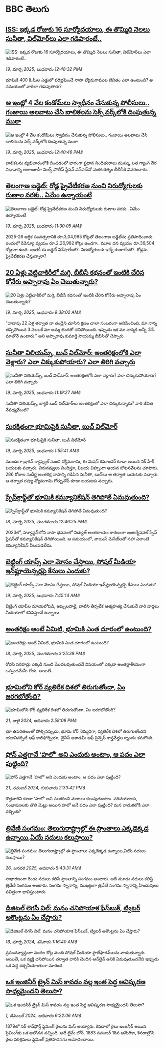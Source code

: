 # BBC తెలుగు## [ISS: ఇక్కడ రోజుకు 16 సూర్యోదయాలు,  ఈ తొమ్మిది నెలలు సునీతా, విల్‌మోర్‌లు ఎలా గడిపారంటే..](https://www.bbc.com/telugu/articles/cr72pdll37lo?at_campaign=githubrss)![ISS: ఇక్కడ రోజుకు 16 సూర్యోదయాలు,  ఈ తొమ్మిది నెలలు సునీతా, విల్‌మోర్‌లు ఎలా గడిపారంటే..](https://ichef.bbci.co.uk/ace/standard/240/cpsprodpb/179a/live/71c7b230-04c0-11f0-9d42-fd1949512f9c.jpg)_19, మార్చి 2025, బుధవారం 12:48:32 PMకి_భూమికి 400 కి.మీల ఎత్తులో పరిభ్రమించే నాసా వ్యోమగాముల జీవితం ఎలా ఉంటుంది? ఆ సమయంలో వారెలా గడుపుతారు?## [ఆ ఇంట్లో 4 వేల కండోమ్‌లు స్వాధీనం చేసుకున్న పోలీసులు.. గంజాయి అలవాటు చేసి బాలికలను సెక్స్ వర్క్‌లోకి దింపుతున్న ముఠా](https://www.bbc.com/telugu/articles/cgr2pr9py8ro?at_campaign=githubrss)![ఆ ఇంట్లో 4 వేల కండోమ్‌లు స్వాధీనం చేసుకున్న పోలీసులు.. గంజాయి అలవాటు చేసి బాలికలను సెక్స్ వర్క్‌లోకి దింపుతున్న ముఠా](https://ichef.bbci.co.uk/ace/standard/240/cpsprodpb/799d/live/d0b82260-04b7-11f0-94d4-6f954f5dcfa3.jpg)_19, మార్చి 2025, బుధవారం 12:40:46 PMకి_బాలికలను వ్యభిచారంలోకి దించడంలో భాగంగా ప్రధాన నిందితురాలు ముస్కు లత గ్యాంగ్ నేర విధానాన్ని ఆజాంజాహీ మిల్స్ పోలీస్ స్టేషన్ ఎస్ఎచ్‌వో వెంకటరత్నం బీబీసీకి వివరించారు.## [తెలంగాణ బడ్జెట్: రోడ్ల ప్రైవేటీకరణ నుంచి నిరుద్యోగులకు రుణాల వరకు.. ఏమేం ఉన్నాయంటే](https://www.bbc.com/telugu/articles/c7vz9v4nmv3o?at_campaign=githubrss)![తెలంగాణ బడ్జెట్: రోడ్ల ప్రైవేటీకరణ నుంచి నిరుద్యోగులకు రుణాల వరకు.. ఏమేం ఉన్నాయంటే](https://ichef.bbci.co.uk/ace/standard/240/cpsprodpb/eff2/live/c7dbf1b0-04b4-11f0-9267-d1ee57ab414d.jpg)_19, మార్చి 2025, బుధవారం 11:30:05 AMకి_2025-26 ఆర్థిక సంవత్సరానికి రూ.3,04,965 కోట్లతో తెలంగాణ బడ్జెట్‌ను ప్రతిపాదించారు. ఇందులో రెవెన్యూ వ్యయం  రూ.2,26,982 కోట్లు ఉండగా.. మూల ధన వ్యయం రూ.36,504 కోట్లుగా ఉంది. ఇంతకీ ఈ బడ్జెట్ విశేషాలేంటి?. నిరుద్యోగులకు ఇచ్చే రుణాలేంటి?. రోడ్లను ప్రైవేటీకరణ చేస్తున్నారా?## [20 ఏళ్లు వెట్టిచాకిరీలో మగ్గి, బీబీసీ కథనంతో ఇంటికి చేరిన కోనేరు అప్పారావు ఏం చెబుతున్నారు?](https://www.bbc.com/telugu/articles/c5yrenx42gko?at_campaign=githubrss)![20 ఏళ్లు వెట్టిచాకిరీలో మగ్గి, బీబీసీ కథనంతో ఇంటికి చేరిన కోనేరు అప్పారావు ఏం చెబుతున్నారు?](https://ichef.bbci.co.uk/ace/standard/240/cpsprodpb/dfcf/live/cbfdce70-0492-11f0-aaf8-43ddac80c079.jpg)_19, మార్చి 2025, బుధవారం 9:38:02 AMకి_"దాదాపు 22 ఏళ్ల తర్వాత నా తండ్రిని చూసిన క్షణం చాలా సంబరంగా అనిపించింది. మా నాన్న తప్పిపోయిన 3 నెలలకే మా అమ్మ బెంగతో చనిపోయింది. ఇప్పుడు ఇక మా నాన్నకి అన్నీ నేనే. మాతోనే ఉంటారు." అని అప్పారావు కుమార్తె  సాయమ్మ బీబీసీతో చెప్పారు.## [సునీతా విలియమ్స్, బుచ్‌ విల్‌మోర్: అంతరిక్షంలోకి ఎలా వెళ్లారు? ఎలా చిక్కుకుపోయారు? ఎలా తిరిగి వచ్చారు](https://www.bbc.com/telugu/articles/cx2g12z4ejmo?at_campaign=githubrss)![సునీతా విలియమ్స్, బుచ్‌ విల్‌మోర్: అంతరిక్షంలోకి ఎలా వెళ్లారు? ఎలా చిక్కుకుపోయారు? ఎలా తిరిగి వచ్చారు](https://ichef.bbci.co.uk/ace/standard/240/cpsprodpb/3bad/live/fff8aac0-04af-11f0-97d3-37df2b293ed1.jpg)_19, మార్చి 2025, బుధవారం 11:19:27 AMకి_సునీతా విలియమ్స్, బ్యారీ బుచ్ విల్‌మోర్‌లు అంతరిక్షంలో ఎలా చిక్కుకున్నారు? వారి జీవిత నేపథ్యమేంటి?## [సురక్షితంగా భూమిపైకి సునీతా, బుచ్ విల్‌మోర్](https://www.bbc.com/telugu/articles/cpq2p3v1n9vo?at_campaign=githubrss)![సురక్షితంగా భూమిపైకి సునీతా, బుచ్ విల్‌మోర్](https://ichef.bbci.co.uk/ace/standard/240/cpsprodpb/4419/live/47893cf0-0470-11f0-94d4-6f954f5dcfa3.jpg)_19, మార్చి 2025, బుధవారం 1:55:41 AMకి_ముందుగా డ్రాగన్ క్యాప్సుల్ నుంచి వ్యోమగామి, ఈ మిషన్ కమాండర్ కూడా అయిన నిక్ హేగ్ బయటకు వచ్చారు. చిరునవ్వులు చిందిస్తూ, విజయ చిహ్నంగా ఆయన బొటనవేలను చూపారు. 286 రోజుల సుదీర్ఘ అంతరిక్ష వాసాన్ని గడిపిన సునీతా, బుచ్‌లు ఆ తర్వాత బయటకు వచ్చారు. ఆ తర్వాత రష్యా వ్యోమగామి గోర్బునోవ్ కూడా బయటకు వచ్చారు.## [స్పేస్‌క్రాఫ్ట్‌‌తో భూమికి కమ్యూనికేషన్ తెగిపోతే ఏమవుతుంది?](https://www.bbc.com/telugu/articles/c2042zxxz3go?at_campaign=githubrss)![స్పేస్‌క్రాఫ్ట్‌‌తో భూమికి కమ్యూనికేషన్ తెగిపోతే ఏమవుతుంది?](https://ichef.bbci.co.uk/ace/standard/240/cpsprodpb/5710/live/f8e83870-03f3-11f0-9bb2-ab6d3a01d537.jpg)_18, మార్చి 2025, మంగళవారం 12:46:25 PMకి_2023లో, హ్యూస్టన్‌లోని నాసా భవనంలో విద్యుత్ అంతరాయం కారణంగా ఇంటర్నేషనల్ స్పేస్ స్టేషన్‌తో కమ్యూనికేషన్ తెగిపోయింది. ఆ సమయంలో, వాయిస్ మెసేజ్‌లతో సహా ఎలాంటి కమ్యూనికేషన్ వీలుపడలేదు.## [బెట్టింగ్ యాప్స్ ఎలా మోసం చేస్తాయి,  సోషల్‌ మీడియా ఇన్‌ఫ్లూయెన్సర్లపై  కేసులు ఎందుకు?](https://www.bbc.com/telugu/articles/c62zd1mm71po?at_campaign=githubrss)![బెట్టింగ్ యాప్స్ ఎలా మోసం చేస్తాయి,  సోషల్‌ మీడియా ఇన్‌ఫ్లూయెన్సర్లపై  కేసులు ఎందుకు?](https://ichef.bbci.co.uk/ace/standard/240/cpsprodpb/2815/live/13daa5b0-0470-11f0-9e02-55b040655aa4.jpg)_19, మార్చి 2025, బుధవారం 7:45:14 AMకి_బెట్టింగ్ యాప్‌ల మాయలోపడి, అప్పులపాలై, వాటిని తీర్చలేక ఆత్మహత్య చేసుకునే వారి వార్తలు మీడియాలో కనిపిస్తూనే ఉన్నాయి.## [అంతరిక్షం అంటే ఏమిటి,  భూమికి ఎంత దూరంలో ఉంటుంది?](https://www.bbc.com/telugu/articles/cj67pn0x66wo?at_campaign=githubrss)![అంతరిక్షం అంటే ఏమిటి,  భూమికి ఎంత దూరంలో ఉంటుంది?](https://ichef.bbci.co.uk/ace/standard/240/cpsprodpb/1f24/live/093ae680-0482-11f0-97d3-37df2b293ed1.jpg)_18, మార్చి 2025, మంగళవారం 3:25:38 PMకి_రోదసి సరిహద్దు ఎక్కడి నుంచి మొదలవుతుందనే విషయంలో ఎక్కడా అంతర్జాతీయంగా ఒప్పందమేమీ లేదు. అయితే..## [భూమిలోని కోర్ వ్యతిరేక దిశలో తిరుగుతోందా, ఏం జరగబోతోంది?](https://www.bbc.com/telugu/articles/crgr7rnd7g4o?at_campaign=githubrss)![భూమిలోని కోర్ వ్యతిరేక దిశలో తిరుగుతోందా, ఏం జరగబోతోంది?](https://ichef.bbci.co.uk/ace/standard/240/cpsprodpb/cc28/live/4457bc00-3ec3-11ef-b2f4-77406157b906.jpg)_21, జులై 2024, ఆదివారం 2:58:08 PMకి_భూ ఉపరితలంతో పోల్చినప్పుడు, భూమి కోర్ నెమ్మదిగా, వ్యతిరేక దిశలో తిరుగుతోందని యూనివర్సిటీ ఆఫ్ కాలిఫోర్నియా, చైనీస్ అకాడమీ ఆఫ్ సైన్సెస్‌ శాస్త్రవేత్తల బృందం కనుగొంది.## [ఫోన్ ఎత్తగానే ‘హలో’ అని ఎందుకు అంటాం, ఆ పదం ఎలా పుట్టింది?](https://www.bbc.com/telugu/articles/cgj7x7gdjq4o?at_campaign=githubrss)![ఫోన్ ఎత్తగానే ‘హలో’ అని ఎందుకు అంటాం, ఆ పదం ఎలా పుట్టింది?](https://ichef.bbci.co.uk/ace/standard/240/cpsprodpb/0618/live/7a20ebb0-a807-11ef-b21e-5359bd56d02f.jpg)_21, నవంబర్ 2024, గురువారం 2:33:42 PMకి_కొత్తవారిని కూడా ‘హలో’ అని పలకరించి మాటలు కలుపుతుంటాం.  పరిచయాలకు, సంభాషణలకు తొలి మెట్టు అయిన హలో అనే పదం ఎలా పుట్టింది? మన వాడుకలోకి ఎలా వచ్చింది?## [త్రివేణి సంగమం: తెలుగురాష్ట్రాల్లో ఈ ప్రాంతాలు ఎక్కడెక్కడ ఉన్నాయి,ఏయే నదులు కలుస్తాయి? ](https://www.bbc.com/telugu/articles/cz7elrr17jeo?at_campaign=githubrss)![త్రివేణి సంగమం: తెలుగురాష్ట్రాల్లో ఈ ప్రాంతాలు ఎక్కడెక్కడ ఉన్నాయి,ఏయే నదులు కలుస్తాయి? ](https://ichef.bbci.co.uk/ace/standard/240/cpsprodpb/9dad/live/7f50e780-da42-11ef-a37f-eba91255dc3d.jpg)_26, జనవరి 2025, ఆదివారం 5:43:31 AMకి_సాధారణంగా రెండు నదులు కలిసే ప్రాంతాన్ని సంగమం అంటారు. అదే మూడు నదులు కలిస్తే త్రివేణి సంగమం అంటారు. సంగమ స్నానాన్ని, ముఖ్యంగా త్రివేణి సంగమ స్నానాన్ని హిందువులు పవిత్రంగా భావిస్తుంటారు.## [డిజిటల్ లెగసీ విల్: మనం చనిపోయాక ఫేస్‌బుక్, ట్విటర్‌ అకౌంట్లను ఏం చేస్తారు?](https://www.bbc.com/telugu/articles/cx0zl1qeyq2o?at_campaign=githubrss)![డిజిటల్ లెగసీ విల్: మనం చనిపోయాక ఫేస్‌బుక్, ట్విటర్‌ అకౌంట్లను ఏం చేస్తారు?](https://ichef.bbci.co.uk/ace/standard/240/cpsprodpb/bea2/live/2323ffd0-e2d4-11ee-9410-0f893255c2a0.jpg)_16, మార్చి 2024, శనివారం 1:16:40 AMకి_ప్రపంచవ్యాప్తంగా వందల కోట్ల మంది సోషల్ మీడియా ఫ్లాట్‌ఫారమ్‌లను వాడుతున్నారు. అయితే, ఒక వ్యక్తి చనిపోయిన తర్వాత వారికి చెందిన ఆన్‌లైన్ ఉనికి ఏమవుతుందనేది ఇప్పుడు ఒక పెద్ద చర్చనీయాంశంగా మారింది.## [ఒక ఇంజినీర్ ట్రైన్ మిస్ కావడం వల్ల ఇంత పెద్ద ఆవిష్కరణ సాధ్యమైందని తెలుసా?](https://www.bbc.com/telugu/articles/c774y4mdrgdo?at_campaign=githubrss)![ఒక ఇంజినీర్ ట్రైన్ మిస్ కావడం వల్ల ఇంత పెద్ద ఆవిష్కరణ సాధ్యమైందని తెలుసా?](https://ichef.bbci.co.uk/ace/standard/240/cpsprodpb/d07c/live/d2f92490-ab19-11ef-8264-5f9791599833.jpg)_1, డిసెంబర్ 2024, ఆదివారం 6:22:06 AMకి_1879లో సర్ శాన్‌ఫోర్డ్ ఫ్లెమింగ్ రైలును మిస్ అయ్యారు. కెనడాలో రైలు ఇంజనీర్ అయిన ఫ్లెమింగ్‌కు ఒక ఆలోచన వచ్చింది. అదే టైమ్ జోన్‌. 
1883 నవంబర్ 18న అమెరికా, కెనడాల్లోని రైలు పరిశ్రమలు ఫ్లెమింగ్ ప్రతిపాదనను ఆమోదించాయి.